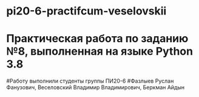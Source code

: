 # pi20-6-practifcum-veselovskii
# Практическая работа по заданию №8, выполненная на языке Python 3.8

#Работу выполнили студенты группы ПИ20-6
#Фазлыев Руслан Фанузович, Веселовский Владимир Владимирович, Беркман Айдын
